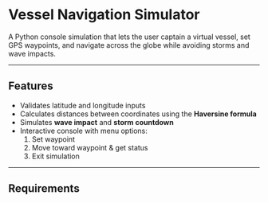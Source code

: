 # Vessel Navigation Simulator

A Python console simulation that lets the user captain a virtual vessel, set GPS waypoints, and navigate across the globe while avoiding storms and wave impacts.

---

## Features
- Validates latitude and longitude inputs
- Calculates distances between coordinates using the **Haversine formula**
- Simulates **wave impact** and **storm countdown**
- Interactive console with menu options:
  1. Set waypoint  
  2. Move toward waypoint & get status  
  3. Exit simulation  

---

## Requirements
